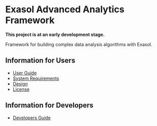 # Exasol Advanced Analytics Framework

**This project is at an early development stage.**

Framework for building complex data analysis algorithms with Exasol.


## Information for Users

- [User Guide](doc/user_guide/user_guide.md)
- [System Requirements](doc/system_requirements.md)
- [Design](doc/design.md)
- [License](LICENSE)

## Information for Developers

- [Developers Guide](doc/developer_guide/developer_guide.md)

